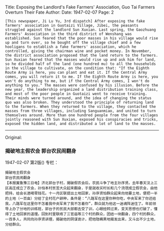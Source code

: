 Title: Exposing the Landlord's Fake Farmers' Association, Guo Tai Farmers Overturn Their Fate
Author:
Date: 1947-02-07
Page: 2

    [This newspaper, Ji Lu Yu, 3rd dispatch] After exposing the fake farmers' association in Guotaizi Village, Jibei, the peasants struggled against the landlord Sun Xuxian. Last spring, the Gaozhuang Farmers' Association in the third district of Wenshang was established. Sun feared that the poor masses in his village would rise up and turn over, so he bought off the village chief and a few hooligans to establish a fake farmers' association, which he controlled, giving the chairman wine and pocket money. In November, the district association proposed that the land return to the farmers. Sun Xuxian feared that the masses would rise up and ask him for land, so he divided half of the land (one hundred mu) to all the households in the village to cultivate, on the condition that: "If the Eighth Route Army is here, you can plant and eat it. If the Central Army comes, you will return it to me. If the Eighth Route Army is here, you won't do anything to me, but if the Central Army comes, I won't do anything to you." The masses were confused by his illusion. Before the new year, the leadership organized a land distribution training class, and most of the poor people in Guotaizi went to receive training. Their minds were turned around, and the idea of ​​changing the status quo was also broken. They understood the principle of returning land to the farmers. When they returned to the village, they contacted the masses from three villages, including Sanguanmiao, and united to turn themselves around. More than one hundred people from the four villages jointly reasoned with Sun Xuxian, exposed his conspiracies and tricks, exposed the hidden land, and distributed a lot of land to the masses.



<hr /> 

Original: 


### 揭破地主假农会  郭台农民闹翻身

1947-02-07
第2版()
专栏：

    揭破地主假农会
    郭台农民闹翻身
    【本报冀鲁豫三日电】济北郭台子村，揭破假农会后，农民斗争了地主孙序贤。去年春天汶上三区高庄成立了农会，孙怕本村贫苦大众起来翻身，于是就收买村长和几个流氓成立假农会，由他把持，给会长酒喝零钱花。十一月区联提出土地回家，孙序贤怕群众起来向他要土地，便把一半的土地（一百亩）分给了全村花户耕种，条件是：“八路军在这里你种你吃，中央军来了你还给我，八路军在这里你不怎着我中央军来了我不怎着你”，群众就为他这一迷魂阵迷住了。年前领导上办了分地的训练班，郭台子的贫民大部都去受了训，心眼扭转过来，变天思想也打破了，懂得了土地回家的道理。回到村里联络了三官庙等三个村的群众，团结一块翻身，四个村的群众，一百多人，共同向孙序贤讲理，揭破他的阴谋诡计，把他隐瞒黑地揭发出来，又斗出不少土地，分给群众。
